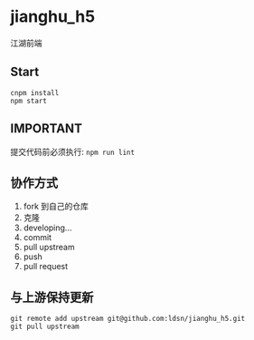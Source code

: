 # jianghu_h5
江湖前端

## Start

```shell
cnpm install
npm start
```
## IMPORTANT

提交代码前必须执行: `npm run lint`

## 协作方式

1. fork 到自己的仓库
2. 克隆
3. developing...
4. commit
5. pull upstream
6. push
7. pull request

## 与上游保持更新

```shell
git remote add upstream git@github.com:ldsn/jianghu_h5.git
git pull upstream
```
